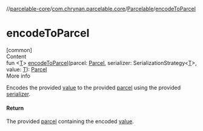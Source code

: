 //[parcelable-core](../../../index.md)/[com.chrynan.parcelable.core](../index.md)/[Parcelable](index.md)/[encodeToParcel](encode-to-parcel.md)



# encodeToParcel  
[common]  
Content  
fun <[T](encode-to-parcel.md)> [encodeToParcel](encode-to-parcel.md)(parcel: [Parcel](../-parcel/index.md), serializer: SerializationStrategy<[T](encode-to-parcel.md)>, value: [T](encode-to-parcel.md)): [Parcel](../-parcel/index.md)  
More info  


Encodes the provided [value](encode-to-parcel.md) to the provided [parcel](encode-to-parcel.md) using the provided [serializer](encode-to-parcel.md).



#### Return  


The provided [parcel](encode-to-parcel.md) containing the encoded [value](encode-to-parcel.md).

  



